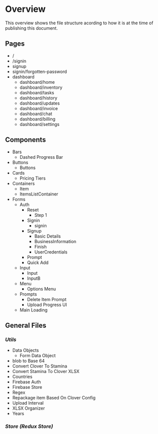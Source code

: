 # Overview

This overview shows the file structure acording to how it is at the time of publishing this document.

## **Pages**

- /
- /signin
- signup
- signin/forgotten-password
- dashboard
  - dashboard/home
  - dashboard/inventory
  - dashboard/tasks
  - dashboard/history
  - dashboard/updates
  - dashboard/invoice
  - dashboard/chat
  - dashboard/billing
  - dashboard/settings

## **Components**

- Bars
  - Dashed Progress Bar
- Buttons
  - Buttons
- Cards
  - Pricing Tiers
- Containers
  - Item
  - ItemsListContainer
- Forms
  - Auth
    - Reset
      - Step 1
    - Signin
      - signin
    - Signup
      - Basic Details
      - BusinessInformation
      - Finish
      - UserCredentials
    - Prompt
    - Quick Add
  - Input
    - Input
    - InputB
  - Menu
    - Options Menu
  - Prompts
    - Delete Item Prompt
    - Upload Progress UI
  - Main Loading


## **General Files**
### ***Utils***
- Data Objects
  - Form Data Object
- blob to Base 64
- Convert Clover To Stamina
- Convert Stamina To Clover XLSX
- Countries
- Firebase Auth
- Firebase Store
- Regex
- Repackage item Based On Clover Config
- Upload Interval
- XLSX Organizer
- Years
  
### ***Store (Redux Store)***




